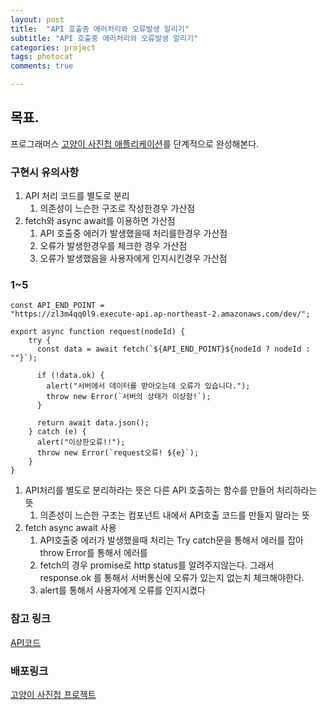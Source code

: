 ```yaml
---
layout: post
title:  "API 호출중 에러처리와 오류발생 알리기"
subtitle: "API 호출중 에러처리와 오류발생 알리기"
categories: project
tags: photocat
comments: true

---
```


## 목표.

프로그래머스 [고양이 사진첩 애플리케이션](https://programmers.co.kr/skill_check_assignments/100)를 단계적으로 완성해본다.

### 구현시 유의사항

1. API 처리 코드를 별도로 분리
   1. 의존성이 느슨한 구조로 작성한경우 가산점
2. fetch와 async await를 이용하면 가산점
   1. API 호출중 에러가 발생했을때 처리를한경우 가산점
   2. 오류가 발생한경우를 체크한 경우 가산점
   3. 오류가 발생했음을 사용자에게 인지시킨경우 가산점

### 1~5

```
const API_END_POINT =
"https://zl3m4qq0l9.execute-api.ap-northeast-2.amazonaws.com/dev/";

export async function request(nodeId) {
    try {
      const data = await fetch(`${API_END_POINT}${nodeId ? nodeId : ""}`);
  
      if (!data.ok) {
        alert("서버에서 데이터를 받아오는데 오류가 있습니다.");
        throw new Error(`서버의 상태가 이상함!`);
      }
  
      return await data.json();
    } catch (e) {
      alert("이상한오류!!");
      throw new Error(`request오류! ${e}`);
    }
}
```

1. API처리를 별도로 분리하라는 뜻은 다른 API 호출하는 함수를 만들어 처리하라는 뜻
   1. 의존성이 느슨한 구조는 컴포넌트 내에서 API호출 코드를 만들지 말라는 뜻
2. fetch async await 사용
   1. API호출중 에러가 발생했을때 처리는 Try catch문을 통해서 에러를 잡아 throw Error를 통해서 에러를 
   2. fetch의 경우 promise로 http status를 알려주지않는다. 그래서 response.ok 를 통해서 서버통신에 오류가 있는지 없는치 체크해야한다.
   3. alert를 통해서 사용자에게 오류를 인지시켰다


### 참고 링크
[API코드](https://github.com/erurang/practice_cat_app/blob/97b8d113d446550c0241d67d4b606483707b889d/src/api.js)

### 배포링크
[고양이 사진첩 프로젝트](https://erurang.github.io/practice_cat_app/)